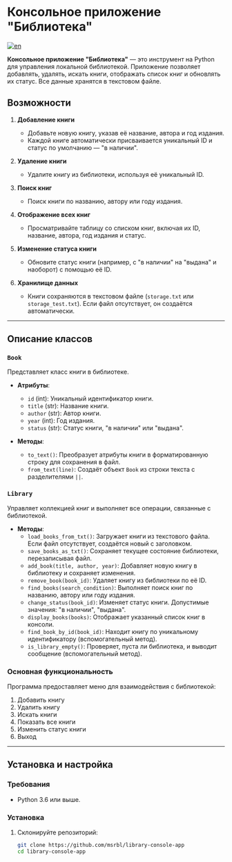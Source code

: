 # Консольное приложение "Библиотека"
[![en](https://img.shields.io/badge/lang-en-red.svg)](https://github.com/msrbl/library-console-app/blob/main/README-en.md)

**Консольное приложение "Библиотека"** — это инструмент на Python для управления локальной библиотекой. Приложение позволяет добавлять, удалять, искать книги, отображать список книг и обновлять их статус. Все данные хранятся в текстовом файле.

## Возможности

1. **Добавление книги**
   - Добавьте новую книгу, указав её название, автора и год издания.
   - Каждой книге автоматически присваивается уникальный ID и статус по умолчанию — "в наличии".

2. **Удаление книги**
   - Удалите книгу из библиотеки, используя её уникальный ID.

3. **Поиск книг**
   - Поиск книги по названию, автору или году издания.

4. **Отображение всех книг**
   - Просматривайте таблицу со списком книг, включая их ID, название, автора, год издания и статус.

5. **Изменение статуса книги**
   - Обновите статус книги (например, с "в наличии" на "выдана" и наоборот) с помощью её ID.

6. **Хранилище данных**
   - Книги сохраняются в текстовом файле (`storage.txt` или `storage_test.txt`). Если файл отсутствует, он создаётся автоматически.

---

## Описание классов

### `Book`
Представляет класс книги в библиотеке.

- **Атрибуты**:
  - `id` (int): Уникальный идентификатор книги.
  - `title` (str): Название книги.
  - `author` (str): Автор книги.
  - `year` (int): Год издания.
  - `status` (str): Статус книги, "в наличии" или "выдана".
  
- **Методы**:
  - `to_text()`: Преобразует атрибуты книги в форматированную строку для сохранения в файл.
  - `from_text(line)`: Создаёт объект `Book` из строки текста с разделителями `||`.

### `Library`
Управляет коллекцией книг и выполняет все операции, связанные с библиотекой.

- **Методы**:
  - `load_books_from_txt()`: Загружает книги из текстового файла. Если файл отсутствует, создаётся новый с заголовком.
  - `save_books_as_txt()`: Сохраняет текущее состояние библиотеки, перезаписывая файл.
  - `add_book(title, author, year)`: Добавляет новую книгу в библиотеку и сохраняет изменения.
  - `remove_book(book_id)`: Удаляет книгу из библиотеки по её ID.
  - `find_books(search_condition)`: Выполняет поиск книг по названию, автору или году издания.
  - `change_status(book_id)`: Изменяет статус книги. Допустимые значения: "в наличии", "выдана".
  - `display_books(books)`: Отображает указанный список книг в консоли.
  - `find_book_by_id(book_id)`: Находит книгу по уникальному идентификатору (вспомогательный метод).
  - `is_library_empty()`: Проверяет, пуста ли библиотека, и выводит сообщение (вспомогательный метод).

### Основная функциональность
Программа предоставляет меню для взаимодействия с библиотекой:
1. Добавить книгу
2. Удалить книгу
3. Искать книги
4. Показать все книги
5. Изменить статус книги
6. Выход

---

## Установка и настройка

### Требования
- Python 3.6 или выше.

### Установка
1. Склонируйте репозиторий:
   ```bash
   git clone https://github.com/msrbl/library-console-app
   cd library-console-app
